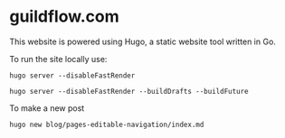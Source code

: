# guildflow.com

This website is powered using Hugo, a static website tool written in Go.

To run the site locally use:

    hugo server --disableFastRender

    hugo server --disableFastRender --buildDrafts --buildFuture
To make a new post

    hugo new blog/pages-editable-navigation/index.md
